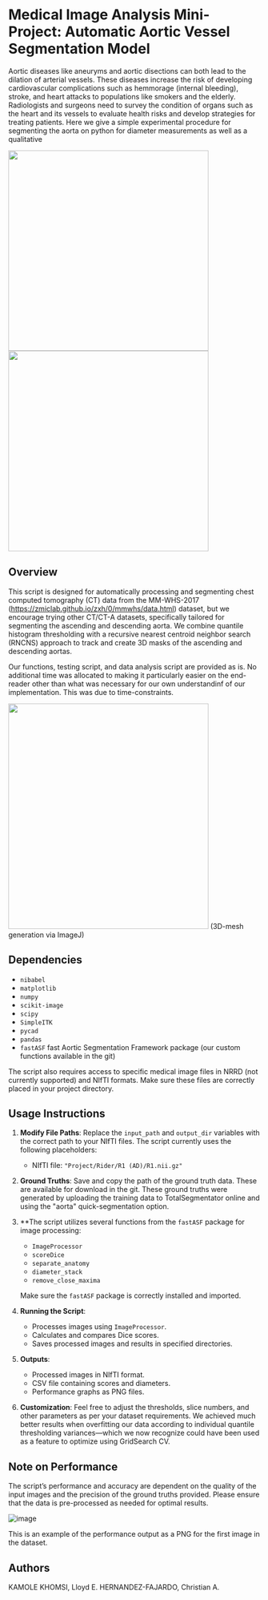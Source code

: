 # Medical Image Analysis Mini-Project: Automatic Aortic Vessel Segmentation Model

Aortic diseases like aneuryms and aortic disections can both lead to the dilation of arterial vessels. These diseases increase the risk of developing cardiovascular complications such as hemmorage (internal bleeding), stroke, and heart attacks to populations like smokers and the elderly. Radiologists and surgeons need to survey the condition of organs such as the heart and its vessels to evaluate health risks and develop strategies for treating patients. Here we give a simple experimental procedure for segmenting the aorta on python for diameter measurements as well as a qualitative 

<img src="https://github.com/dandycodingpipe/miniProject_IS2CM010/assets/123328325/c1e9245a-ef3f-4b7b-8d1d-6d341877b045" width="400" height="400">
<img src="https://github.com/dandycodingpipe/miniProject_IS2CM010/assets/123328325/114c2e58-9b21-4af0-9ea4-48b73048ffca" width="400" height="400">

## Overview
This script is designed for automatically processing and segmenting chest computed tomography (CT) data from the MM-WHS-2017 (https://zmiclab.github.io/zxh/0/mmwhs/data.html) dataset, but we encourage trying other CT/CT-A datasets, specifically tailored for segmenting the ascending and descending aorta. We combine quantile histogram thresholding with a recursive nearest centroid neighbor search (RNCNS) approach to track and create 3D masks of the ascending and descending aortas.

Our functions, testing script, and data analysis script are provided as is. No additional time was allocated to making it particularly easier on the end-reader other than what was necessary for our own understandinf of our implementation. This was due to time-constraints.

<img src="https://github.com/dandycodingpipe/miniProject_IS2CM010/assets/123328325/14455c51-c23d-48af-a504-7212c8c4572f" width="400" height="450">
(3D-mesh generation via ImageJ)

## Dependencies
- `nibabel`
- `matplotlib`
- `numpy`
- `scikit-image`
- `scipy`
- `SimpleITK`
- `pycad`
- `pandas`
- `fastASF` fast Aortic Segmentation Framework package (our custom functions available in the git)

The script also requires access to specific medical image files in NRRD (not currently supported) and NIfTI formats. Make sure these files are correctly placed in your project directory.

## Usage Instructions
1. **Modify File Paths**: Replace the `input_path` and `output_dir` variables with the correct path to your NIfTI files. The script currently uses the following placeholders:
   - NIfTI file: `"Project/Rider/R1 (AD)/R1.nii.gz"`

2. **Ground Truths**: Save and copy the path of the ground truth data. These are available for download in the git. These ground truths were generated by uploading the training data to TotalSegmentator online and using the "aorta" quick-segmentation option. 

3. **The script utilizes several functions from the `fastASF` package for image processing:
   - `ImageProcessor`
   - `scoreDice`
   - `separate_anatomy`
   - `diameter_stack`
   - `remove_close_maxima`

   Make sure the `fastASF` package is correctly installed and imported.

4. **Running the Script**: 
   - Processes images using `ImageProcessor`.
   - Calculates and compares Dice scores.
   - Saves processed images and results in specified directories.

5. **Outputs**:
   - Processed images in NIfTI format.
   - CSV file containing scores and diameters.
   - Performance graphs as PNG files.

6. **Customization**: Feel free to adjust the thresholds, slice numbers, and other parameters as per your dataset requirements. We achieved much better results when overfitting our data according to individual quantile thresholding variances—which we now recognize could have been used as a feature to optimize using GridSearch CV.

## Note on Performance
The script’s performance and accuracy are dependent on the quality of the input images and the precision of the ground truths provided. Please ensure that the data is pre-processed as needed for optimal results.

![image](https://github.com/dandycodingpipe/miniProject_IS2CM010/assets/123328325/e2d7b032-3de3-445a-81c0-a3dba2782665)

This is an example of the performance output as a PNG for the first image in the dataset.

## Authors
KAMOLE KHOMSI, Lloyd E.
HERNANDEZ-FAJARDO, Christian A.
